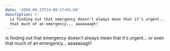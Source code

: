 ```yaml
---
date: '2009-08-25T14:08:17+01:00'
description: >-
  is finding out that emergency doesn't always mean that it's urgent... or even
  that much of an emergency... aaaaaaagh!
---
```

is finding out that emergency doesn't always mean that it's urgent... or even that much of an emergency... aaaaaaagh!
